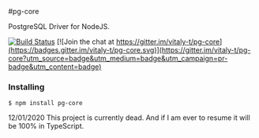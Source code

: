 #pg-core

PostgreSQL Driver for NodeJS.

[![Build Status](https://travis-ci.org/vitaly-t/pg-core.svg?branch=master)](https://travis-ci.org/vitaly-t/pg-core)
[![Join the chat at https://gitter.im/vitaly-t/pg-core](https://badges.gitter.im/vitaly-t/pg-core.svg)](https://gitter.im/vitaly-t/pg-core?utm_source=badge&utm_medium=badge&utm_campaign=pr-badge&utm_content=badge)

### Installing

```
$ npm install pg-core
```

12/01/2020
This project is currently dead. And if I am ever to resume it will be 100% in TypeScript.
